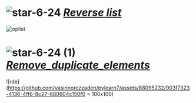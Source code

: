 # ![star-6-24](https://github.com/yasinnorozzadeh/pylearn7/assets/88095232/c0f9fda2-8f77-4209-a9e3-19345fbc2604) [*Reverse list*](https://github.com/yasinnorozzadeh/pylearn7/blob/main/python/session%2004/practice/Reverse%20list.py)
![oplist](https://github.com/yasinnorozzadeh/pylearn7/assets/88095232/9473c80b-a22d-46d8-b1b7-d93158b8aba9)
# ![star-6-24 (1)](https://github.com/yasinnorozzadeh/pylearn7/assets/88095232/53f0572c-404a-4ed7-8a84-1d56fb1ddce7) [*Remove_duplicate_elements*]()
![rde](https://github.com/yasinnorozzadeh/pylearn7/assets/88095232/903f7323-4136-4ff6-8c27-680604c150f0 = 100x100)

